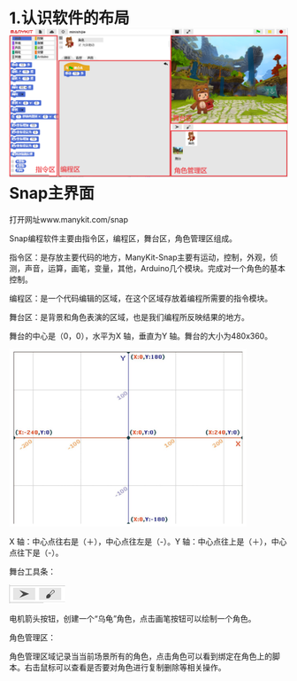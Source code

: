 # 1.认识软件的布局![](/assets/snap1.png)Snap主界面

打开网址www.manykit.com/snap

Snap编程软件主要由指令区，编程区，舞台区，角色管理区组成。

指令区：是存放主要代码的地方，ManyKit-Snap主要有运动，控制，外观，侦测，声音，运算，画笔，变量，其他，Arduino几个模块。完成对一个角色的基本控制。

编程区：是一个代码编辑的区域，在这个区域存放着编程所需要的指令模块。

舞台区：是背景和角色表演的区域，也是我们编程所反映结果的地方。

舞台的中心是（0，0），水平为X 轴，垂直为Y 轴。舞台的大小为480x360。

![](/assets/stage.png)

X 轴：中心点往右是（＋），中心点往左是（-）。Y 轴：中心点往上是（＋），中心点往下是（-）。

舞台工具条：

![](/assets/添加角色工具栏.png)

电机箭头按钮，创建一个“乌龟”角色，点击画笔按钮可以绘制一个角色。

角色管理区：

角色管理区域记录当当前场景所有的角色，点击角色可以看到绑定在角色上的脚本。右击鼠标可以查看是否要对角色进行复制删除等相关操作。


